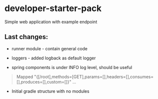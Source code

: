 developer-starter-pack
======================

Simple web application with example endpoint

Last changes:
-------------
* runner module - contain general code
* loggers - added logback as default logger

* spring components is under INFO log level, should be useful
> Mapped "{[/root],methods=[GET],params=[],headers=[],consumes=[],produces=[],custom=[]}"  ...

* Initial gradle structure with no modules

